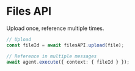 # Files API

Upload once, reference multiple times.

```typescript
// Upload
const fileId = await filesAPI.upload(file);

// Reference in multiple messages
await agent.execute({ context: { fileId } });
```
